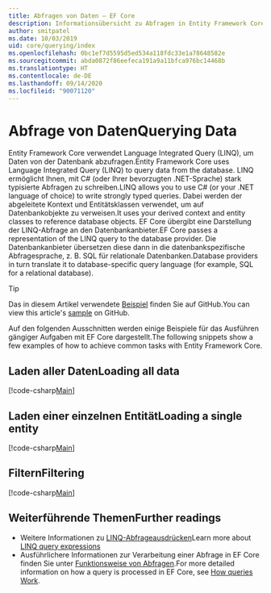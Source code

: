 ```yaml
---
title: Abfragen von Daten – EF Core
description: Informationsübersicht zu Abfragen in Entity Framework Core
author: smitpatel
ms.date: 10/03/2019
uid: core/querying/index
ms.openlocfilehash: 0bc1ef7d5595d5ed534a118fdc33e1a78648582e
ms.sourcegitcommit: abda0872f86eefeca191a9a11bfca976bc14468b
ms.translationtype: HT
ms.contentlocale: de-DE
ms.lasthandoff: 09/14/2020
ms.locfileid: "90071120"
---
```

# <a name="querying-data"></a><span data-ttu-id="1d656-103">Abfrage von Daten</span><span class="sxs-lookup"><span data-stu-id="1d656-103">Querying Data</span></span>

<span data-ttu-id="1d656-104">Entity Framework Core verwendet Language Integrated Query (LINQ), um Daten von der Datenbank abzufragen.</span><span class="sxs-lookup"><span data-stu-id="1d656-104">Entity Framework Core uses Language Integrated Query (LINQ) to query data from the database.</span></span> <span data-ttu-id="1d656-105">LINQ ermöglicht Ihnen, mit C# (oder Ihrer bevorzugten .NET-Sprache) stark typisierte Abfragen zu schreiben.</span><span class="sxs-lookup"><span data-stu-id="1d656-105">LINQ allows you to use C# (or your .NET language of choice) to write strongly typed queries.</span></span> <span data-ttu-id="1d656-106">Dabei werden der abgeleitete Kontext und Entitätsklassen verwendet, um auf Datenbankobjekte zu verweisen.</span><span class="sxs-lookup"><span data-stu-id="1d656-106">It uses your derived context and entity classes to reference database objects.</span></span> <span data-ttu-id="1d656-107">EF Core übergibt eine Darstellung der LINQ-Abfrage an den Datenbankanbieter.</span><span class="sxs-lookup"><span data-stu-id="1d656-107">EF Core passes a representation of the LINQ query to the database provider.</span></span> <span data-ttu-id="1d656-108">Die Datenbankanbieter übersetzen diese dann in die datenbankspezifische Abfragesprache, z. B. SQL für relationale Datenbanken.</span><span class="sxs-lookup"><span data-stu-id="1d656-108">Database providers in turn translate it to database-specific query language (for example, SQL for a relational database).</span></span>

> [!TIP]
> <span data-ttu-id="1d656-109">Das in diesem Artikel verwendete [Beispiel](https://github.com/dotnet/EntityFramework.Docs/tree/master/samples/core/Querying) finden Sie auf GitHub.</span><span class="sxs-lookup"><span data-stu-id="1d656-109">You can view this article's [sample](https://github.com/dotnet/EntityFramework.Docs/tree/master/samples/core/Querying) on GitHub.</span></span>

<span data-ttu-id="1d656-110">Auf den folgenden Ausschnitten werden einige Beispiele für das Ausführen gängiger Aufgaben mit EF Core dargestellt.</span><span class="sxs-lookup"><span data-stu-id="1d656-110">The following snippets show a few examples of how to achieve common tasks with Entity Framework Core.</span></span>

## <a name="loading-all-data"></a><span data-ttu-id="1d656-111">Laden aller Daten</span><span class="sxs-lookup"><span data-stu-id="1d656-111">Loading all data</span></span>

[!code-csharp[Main](../../../samples/core/Querying/Basics/Sample.cs#LoadingAllData)]

## <a name="loading-a-single-entity"></a><span data-ttu-id="1d656-112">Laden einer einzelnen Entität</span><span class="sxs-lookup"><span data-stu-id="1d656-112">Loading a single entity</span></span>

[!code-csharp[Main](../../../samples/core/Querying/Basics/Sample.cs#LoadingSingleEntity)]

## <a name="filtering"></a><span data-ttu-id="1d656-113">Filtern</span><span class="sxs-lookup"><span data-stu-id="1d656-113">Filtering</span></span>

[!code-csharp[Main](../../../samples/core/Querying/Basics/Sample.cs#Filtering)]

## <a name="further-readings"></a><span data-ttu-id="1d656-114">Weiterführende Themen</span><span class="sxs-lookup"><span data-stu-id="1d656-114">Further readings</span></span>

- <span data-ttu-id="1d656-115">Weitere Informationen zu [LINQ-Abfrageausdrücken](/dotnet/csharp/programming-guide/concepts/linq/basic-linq-query-operations)</span><span class="sxs-lookup"><span data-stu-id="1d656-115">Learn more about [LINQ query expressions](/dotnet/csharp/programming-guide/concepts/linq/basic-linq-query-operations)</span></span>
- <span data-ttu-id="1d656-116">Ausführlichere Informationen zur Verarbeitung einer Abfrage in EF Core finden Sie unter [Funktionsweise von Abfragen](xref:core/querying/how-query-works).</span><span class="sxs-lookup"><span data-stu-id="1d656-116">For more detailed information on how a query is processed in EF Core, see [How queries Work](xref:core/querying/how-query-works).</span></span>
